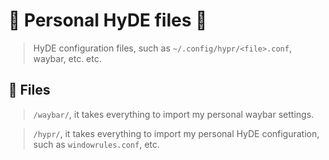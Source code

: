 # 🌸 Personal HyDE files 🌸

> HyDE configuration files, such as `~/.config/hypr/<file>.conf`, waybar, etc. etc.

## 🌸 Files

> `/waybar/`, it takes everything to import my personal waybar settings.

> `/hypr/`, it takes everything to import my personal HyDE configuration, such as `windowrules.conf`, etc.
